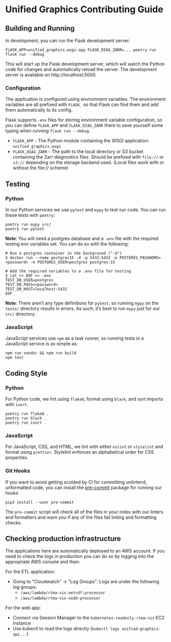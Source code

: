 # Unified Graphics Contributing Guide

## Building and Running

In development, you can run the Flask development server.

```
FLASK_APP=unified_graphics.wsgi:app FLASK_DIAG_ZARR=... poetry run flask run --debug
```

This will start up the Flask development server, which will watch the Python
code for changes and automatically reload the server. The development server is
available on http://localhost:5000.

### Configuration

The application is configured using environment variables. The environment
variables are all prefixed with `FLASK_` so that Flask can find them and add
them automatically to its config.

Flask supports `.env` files for storing environment variable configuration, so
you can define `FLASK_APP` and `FLASK_DIAG_ZARR` there to save yourself some typing
when running `flask run --debug`.

- `FLASK_APP` - The Python module containing the WSGI application: `unified_graphics.wsgi`
- `FLASK_DIAG_ZARR` - The path to the local directory or S3 bucket containing the
  Zarr diagnostics files. Should be prefixed with `file://` or `s3://` depending
  on the storage backend used. (Local files work with or without the file:// scheme)

## Testing

### Python

In our Python services we use `pytest` and `mypy` to test our code. You can run
these tests with `poetry`:

```
poetry run mypy src/
poetry run pytest
```

**Note**: You will need a postgres database and a `.env` file with the required
testing env variables set. You can do so with the following:

```
# Run a postgres container in the background ("-d")
$ docker run --name postgres15 -d -p 5432:5432 -e POSTGRES_PASSWORD=<password> -e POSTGRES_USER=postgres postgres:15

# Add the required variables to a .env file for testing
$ cat << EOF >> .env
TEST_DB_USER=postgres
TEST_DB_PASS=<password>
TEST_DB_HOST=localhost:5432
EOF
```

**Note**: There aren’t any type definitions for `pytest`, so running `mypy` on
the `tests/` directory results in errors. As such, it’s best to run `mypy` just
for our `src/` directory.

### JavaScript

JavaScript services use `npm` as a task runner, so running tests in a JavaScript
service is as simple as:

```
npm run vendor && npm run build
npm test
```

## Coding Style

### Python

For Python code, we lint using `flake8`, format using `black`, and sort imports with `isort`.

```
poetry run flake8 .
poetry run black .
poetry run isort .
```

### JavaScript

For JavaScript, CSS, and HTML, we lint with either `eslint` or `stylelint`
and format using `prettier`. Stylelint enforces an alphabetical order for CSS
properties.

### Git Hooks

If you want to avoid getting scolded by CI for committing unlintend, unformatted
code, you can install the [pre-commit](https://pre-commit.com/) package for
running our hooks

```
pip3 install --user pre-commit
```

The `pre-commit` script will check all of the files in your index with our
linters and formatters and warn you if any of the files fail linting and
formatting checks.

## Checking production infrastructure

The applications here are automatically deployed to an AWS account. If you need to check the logs in production you can do so by logging into the appropriate AWS console and then:

For the ETL application:

- Going to "Cloudwatch" -> "Log Groups". Logs are under the following log groups:
  - `/aws/lambda/rtma-vis-netcdf-processor`
  - `/aws/lambda/rtma-vis-nodd-processor`

For the web app:

- Connect via Session Manager to the `kubernetes-readonly-rtma-vis` EC2 instance
- Use kubectl to read the logs directly (`kubectl logs unified-graphics-api...`)
